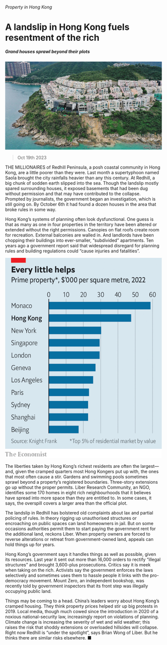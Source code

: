 ###### Property in Hong Kong

# A landslip in Hong Kong fuels resentment of the rich 

##### Grand houses sprawl beyond their plots 

![image](images/20231021_CNP002.jpg) 

> Oct 19th 2023 

THE MILLIONAIRES of Redhill Peninsula, a posh coastal community in Hong Kong, are a little poorer than they were. Last month a supertyphoon named Saola brought the city rainfalls heavier than any this century. At Redhill, a big chunk of sodden earth slipped into the sea. Though the landslip mostly spared surrounding houses, it exposed basements that had been dug without permission and that may have contributed to the collapse. Prompted by journalists, the government began an investigation, which is still going on. By October 6th it had found a dozen houses in the area that broke rules in some way.

Hong Kong’s systems of planning often look dysfunctional. One guess is that as many as one in four properties in the territory have been altered or extended without the right permissions. Canopies on flat roofs create room for recreation. External balconies are walled in. And landlords have been chopping their buildings into ever-smaller, “subdivided” apartments. Ten years ago a government report said that widespread disregard for planning rules and building regulations could “cause injuries and fatalities”.

![image](images/20231021_CNC073.png) 


The liberties taken by Hong Kong’s richest residents are often the largest—and, given the cramped quarters most Hong Kongers put up with, the ones that most often cause a stir. Gardens and swimming pools sometimes sprawl beyond a property’s registered boundaries. Three-story extensions go up without the proper permits. Liber Research Community, an NGO, identifies some 170 homes in eight rich neighbourhoods that it believes have spread into more space than they are entitled to. In some cases, it says, the overspill covers a larger area than the official plot.

The landslip in Redhill has bolstered old complaints about lax and partial policing of rules. In theory rigging up unauthorised structures or encroaching on public spaces can land homeowners in jail. But on some occasions authorities permit them to start paying the government rent for the additional land, reckons Liber. When property owners are forced to reverse alterations or retreat from government-owned land, appeals can hold things up for years.

Hong Kong’s government says it handles things as well as possible, given its resources. Last year it sent out more than 16,000 orders to rectify “illegal structures” and brought 3,600-plus prosecutions. Critics say it is meek when taking on the rich. Activists say the government enforces the laws selectively and sometimes uses them to hassle people it links with the pro-democracy movement. Mount Zero, an independent bookshop, was recently told by government inspectors that its front step was illegally occupying public land.

Things may be coming to a head. China’s leaders worry about Hong Kong’s cramped housing. They think property prices helped stir up big protests in 2019. Local media, though much cowed since the introduction in 2020 of a noxious national-security law, increasingly report on violations of planning. Climate change is increasing the severity of wet and wild weather; this raises the risk that shoddy extensions or overloaded hillsides will collapse. Right now Redhill is “under the spotlight”, says Brian Wong of Liber. But he thinks there are similar risks elsewhere. ■


